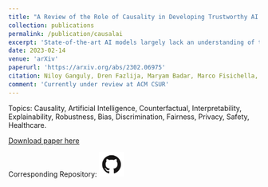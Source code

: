 ```yaml
---
title: "A Review of the Role of Causality in Developing Trustworthy AI Systems"
collection: publications
permalink: /publication/causalai
excerpt: 'State-of-the-art AI models largely lack an understanding of the cause-effect relationship that governs human understanding of the real world. Consequently, these models do not generalize to unseen data, often produce unfair results, and are difficult to interpret. This has led to efforts to improve the trustworthiness aspects of AI models. Recently, causal modeling and inference methods have emerged as powerful tools. This review aims to provide the reader with an overview of causal methods that have been developed to improve the trustworthiness of AI models. We hope that our contribution will motivate future research on causality-based solutions for trustworthy AI.'
date: 2023-02-14
venue: 'arXiv'
paperurl: 'https://arxiv.org/abs/2302.06975'
citation: Niloy Ganguly, Dren Fazlija, Maryam Badar, Marco Fisichella, Sandipan Sikdar, Johanna Schrader, Jonas Wallat, Koustav Rudra, Manolis Koubarakis, Gourab K. Patro, Wadhah Zai El Amri, and Wolfgang Nejdl (2023). &quot;A Review of the Role of Causality in Developing Trustworthy AI Systems&quot; <i>arXiv:2302.06975</i>.
comment: 'Currently under review at ACM CSUR'
---
```


Topics: Causality, Artificial Intelligence,  Counterfactual, Interpretability, Explainability, Robustness, Bias, Discrimination, Fairness, Privacy, Safety, Healthcare.

[Download paper here](http://DrenFazlija.github.io/files/causalai.pdf)

Corresponding Repository: [<img src="../images/GitHub-Mark.png" width="50" height="50">](https://github.com/L3S/causality-for-trustworthy-ai)
